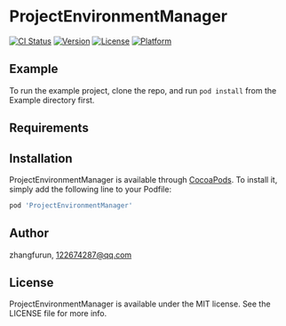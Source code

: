 # ProjectEnvironmentManager

[![CI Status](https://img.shields.io/travis/zhangfurun/ProjectEnvironmentManager.svg?style=flat)](https://travis-ci.org/zhangfurun/ProjectEnvironmentManager)
[![Version](https://img.shields.io/cocoapods/v/ProjectEnvironmentManager.svg?style=flat)](https://cocoapods.org/pods/ProjectEnvironmentManager)
[![License](https://img.shields.io/cocoapods/l/ProjectEnvironmentManager.svg?style=flat)](https://cocoapods.org/pods/ProjectEnvironmentManager)
[![Platform](https://img.shields.io/cocoapods/p/ProjectEnvironmentManager.svg?style=flat)](https://cocoapods.org/pods/ProjectEnvironmentManager)

## Example

To run the example project, clone the repo, and run `pod install` from the Example directory first.

## Requirements

## Installation

ProjectEnvironmentManager is available through [CocoaPods](https://cocoapods.org). To install
it, simply add the following line to your Podfile:

```ruby
pod 'ProjectEnvironmentManager'
```

## Author

zhangfurun, 122674287@qq.com

## License

ProjectEnvironmentManager is available under the MIT license. See the LICENSE file for more info.
